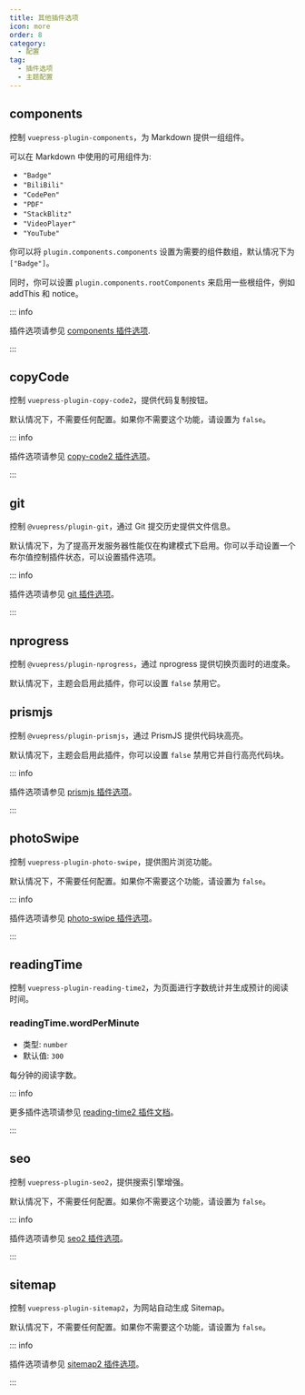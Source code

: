 ```yaml
---
title: 其他插件选项
icon: more
order: 8
category:
  - 配置
tag:
  - 插件选项
  - 主题配置
---
```


## components

控制 `vuepress-plugin-components`，为 Markdown 提供一组组件。

可以在 Markdown 中使用的可用组件为:

- `"Badge"`
- `"BiliBili"`
- `"CodePen"`
- `"PDF"`
- `"StackBlitz"`
- `"VideoPlayer"`
- `"YouTube"`

你可以将 `plugin.components.components` 设置为需要的组件数组，默认情况下为 `["Badge"]`。

同时，你可以设置 `plugin.components.rootComponents` 来启用一些根组件，例如 addThis 和 notice。

::: info

插件选项请参见 [components 插件选项][components-config].

:::

## copyCode <Badge text="默认启用" />

控制 `vuepress-plugin-copy-code2`，提供代码复制按钮。

默认情况下，不需要任何配置。如果你不需要这个功能，请设置为 `false`。

::: info

插件选项请参见 [copy-code2 插件选项][copy-code-config]。

:::

## git <Badge text="默认仅限构建模式" />

控制 `@vuepress/plugin-git`，通过 Git 提交历史提供文件信息。

默认情况下，为了提高开发服务器性能仅在构建模式下启用。你可以手动设置一个布尔值控制插件状态，可以设置插件选项。

::: info

插件选项请参见 [git 插件选项][git-config]。

:::

## nprogress <Badge text="默认启用" />

控制 `@vuepress/plugin-nprogress`，通过 nprogress 提供切换页面时的进度条。

默认情况下，主题会启用此插件，你可以设置 `false` 禁用它。

## prismjs <Badge text="默认启用" />

控制 `@vuepress/plugin-prismjs`，通过 PrismJS 提供代码块高亮。

默认情况下，主题会启用此插件，你可以设置 `false` 禁用它并自行高亮代码块。

::: info

插件选项请参见 [prismjs 插件选项][prismjs-config]。

:::

## photoSwipe <Badge text="默认启用" />

控制 `vuepress-plugin-photo-swipe`，提供图片浏览功能。

默认情况下，不需要任何配置。如果你不需要这个功能，请设置为 `false`。

::: info

插件选项请参见 [photo-swipe 插件选项][photo-swipe-config]。

:::

## readingTime <Badge text="默认启用" />

控制 `vuepress-plugin-reading-time2`，为页面进行字数统计并生成预计的阅读时间。

### readingTime.wordPerMinute

- 类型: `number`
- 默认值: `300`

每分钟的阅读字数。

::: info

更多插件选项请参见 [reading-time2 插件文档][reading-time]。

:::

## seo <Badge text="默认启用" />

控制 `vuepress-plugin-seo2`，提供搜索引擎增强。

默认情况下，不需要任何配置。如果你不需要这个功能，请设置为 `false`。

::: info

插件选项请参见 [seo2 插件选项][seo-config]。

:::

## sitemap <Badge text="默认启用" />

控制 `vuepress-plugin-sitemap2`，为网站自动生成 Sitemap。

默认情况下，不需要任何配置。如果你不需要这个功能，请设置为 `false`。

::: info

插件选项请参见 [sitemap2 插件选项][sitemap-config]。

:::

[components-config]: https://vuepress-theme-hope.github.io/v2/components/zh/config.html
[copy-code-config]: https://vuepress-theme-hope.github.io/v2/copy-code/zh/config.html
[git-config]: https://v2.vuepress.vuejs.org/zh/reference/plugin/git.html
[prismjs-config]: https://v2.vuepress.vuejs.org/zh/reference/plugin/prismjs.html
[photo-swipe-config]: https://vuepress-theme-hope.github.io/v2/photo-swipe/zh/config.html
[reading-time]: https://vuepress-theme-hope.github.io/v2/reading-time/zh/
[seo-config]: https://vuepress-theme-hope.github.io/v2/seo/zh/config.html
[sitemap-config]: https://vuepress-theme-hope.github.io/v2/sitemap/zh/config.html
